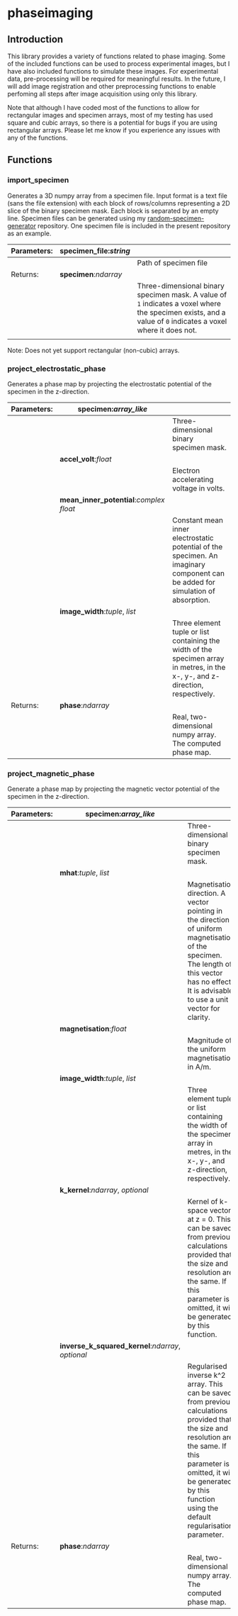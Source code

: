 # phaseimaging

## Introduction
This library provides a variety of functions related to phase imaging. Some of the included functions can be used to process experimental images, but I have also included functions to simulate these images. For experimental data, pre-processing will be required for meaningful results. In the future, I will add image registration and other preprocessing functions to enable perfoming all steps after image acquisition using only this library.

Note that although I have coded most of the functions to allow for rectangular images and specimen arrays, most of my testing has used square and cubic arrays, so there is a potential for bugs if you are using rectangular arrays. Please let me know if you experience any issues with any of the functions.

## Functions
### import_specimen
Generates a 3D numpy array from a specimen file. Input format is a text file (sans the file extension) with each block of rows/columns representing a 2D slice of the binary specimen mask. Each block is separated by an empty line. Specimen files can be generated using my [random-specimen-generator](github.com/zac-k/random-specimen-generator) repository. One specimen file is included in the present repository as an example.

  
| Parameters: | **specimen_file**:*string* |  |
|-------------|-----------------------|-------------------------------------------------------------------------------------------------------------------------------------------------------------|
|  |  | Path of specimen file |
| Returns: | **specimen**:*ndarray* |  |
|  |  | Three-dimensional binary specimen mask. A value of `1` indicates a voxel where the specimen exists, and a value of `0` indicates a voxel where it does not. |
|  |  |  |
Note: Does not yet support rectangular (non-cubic) arrays.
### project_electrostatic_phase

Generates a phase map by projecting the electrostatic potential of the specimen in the z-direction.

| Parameters: | **specimen**:*array_like* |  |
|-------------|------------------------------------------|---------------------------------------------------------------------------------------------------------------------------------|
|  |  | Three-dimensional binary specimen mask. |
|  | **accel_volt**:*float* |  |
|  |  | Electron accelerating voltage in volts. |
|  | **mean_inner_potential**:*complex float* |  |
|  |  | Constant mean inner electrostatic potential of the specimen. An imaginary component can be added for simulation of absorption. |
|  | **image_width**:*tuple*, *list* |  |
|  |  | Three element tuple or list containing the width of the specimen array in metres, in the x-, y-, and z-direction, respectively. |
| Returns: | **phase**:*ndarray* |  |
|  |  | Real, two-dimensional numpy array. The computed phase map. |

### project_magnetic_phase

Generate a phase map by projecting the magnetic vector potential of the specimen in the z-direction.

| Parameters: | **specimen**:*array_like* |  |
|-------------|----------------------------------------------------|-------------------------------------------------------------------------------------------------------------------------------------------------------------------------------------------------------------------------------------------------|
|  |  | Three-dimensional binary specimen mask. |
|  | **mhat**:*tuple*, *list* |  |
|  |  | Magnetisation direction. A vector pointing in the direction of uniform magnetisation of the specimen. The length of this vector has no effect. It is advisable to use a unit vector for clarity. |
|  | **magnetisation**:*float* |  |
|  |  | Magnitude of the uniform magnetisation in A/m. |
|  | **image_width**:*tuple*, *list* |  |
|  |  | Three element tuple or list containing the width of the specimen array in metres, in the x-, y-, and z-direction, respectively. |
|  | **k_kernel**:*ndarray*, *optional* |  |
|  |  | Kernel of k-space vectors at z = 0. This can be saved from previous calculations provided that the size and resolution are the same. If this parameter is omitted, it will be generated by this function. |
|  | **inverse_k_squared_kernel**:*ndarray*, *optional* |  |
|  |  | Regularised inverse k^2 array. This can be saved from previous calculations provided that the size and resolution are the same. If this parameter is omitted, it will be generated by this function using the default regularisation parameter. |
| Returns: | **phase**:*ndarray* |  |
|  |  | Real, two-dimensional numpy array. The computed phase map. |